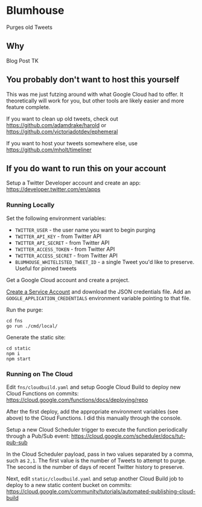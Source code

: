 # Blumhouse

Purges old Tweets

## Why

Blog Post TK

## You probably don't want to host this yourself

This was me just futzing around with what Google Cloud had to offer. It theoretically will work for you, but other tools are likely easier and more feature complete.

If you want to clean up old tweets, check out https://github.com/adamdrake/harold or https://github.com/victoriadotdev/ephemeral

If you want to host your tweets somewhere else, use https://github.com/mholt/timeliner

## If you do want to run this on your account

Setup a Twitter Developer account and create an app: https://developer.twitter.com/en/apps

### Running Locally

Set the following environment variables:

- `TWITTER_USER` - the user name you want to begin purging
- `TWITTER_API_KEY` - from Twitter API
- `TWITTER_API_SECRET` - from Twitter API
- `TWITTER_ACCESS_TOKEN` - from Twitter API
- `TWITTER_ACCESS_SECRET` - from Twitter API
- `BLUMHOUSE_WHITELISTED_TWEET_ID` - a single Tweet you'd like to preserve. Useful for pinned tweets

Get a Google Cloud account and create a project.

[Create a Service Account](https://console.cloud.google.com/apis/credentials/serviceaccountkey) and download the JSON credentials file. Add an `GOOGLE_APPLICATION_CREDENTIALS` environment variable pointing to that file.

Run the purge:

```
cd fns
go run ./cmd/local/
```

Generate the static site:

```
cd static
npm i
npm start
```

### Running on The Cloud

Edit `fns/cloudbuild.yaml` and setup Google Cloud Build to deploy new Cloud Functions on commits: https://cloud.google.com/functions/docs/deploying/repo

After the first deploy, add the appropriate environment variables (see above) to the Cloud Functions. I did this manually through the console.

Setup a new Cloud Scheduler trigger to execute the function periodically through a Pub/Sub event: https://cloud.google.com/scheduler/docs/tut-pub-sub

In the Cloud Scheduler payload, pass in two values separated by a comma, such as `2,1`. The first value is the number of Tweets to attempt to purge. The second is the number of days of recent Twitter history to preserve.

Next, edit `static/cloudbuild.yaml` and setup another Cloud Build job to deploy to a new static content bucket on commits: https://cloud.google.com/community/tutorials/automated-publishing-cloud-build
